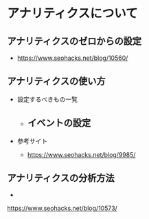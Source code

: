 # アナリティクスについて

## アナリティクスのゼロからの設定
 - https://www.seohacks.net/blog/10560/

## アナリティクスの使い方
- 設定するべきもの一覧
    - イベントの設定
        -

- 参考サイト
    -  https://www.seohacks.net/blog/9985/

## アナリティクスの分析方法
-
https://www.seohacks.net/blog/10573/
